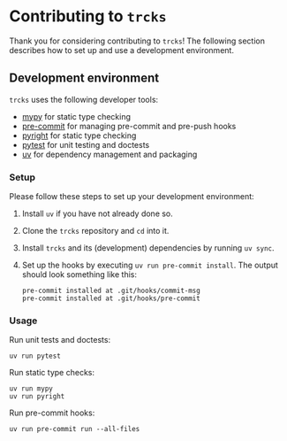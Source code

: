 # Contributing to `trcks`

Thank you for considering contributing to `trcks`!
The following section describes how to set up and use a development environment.

## Development environment

`trcks` uses the following developer tools:

- [mypy](https://mypy.readthedocs.io) for static type checking
- [pre-commit](https://pre-commit.com) for managing pre-commit and pre-push hooks
- [pyright](https://microsoft.github.io/pyright/) for static type checking
- [pytest](https://pytest.org) for unit testing and doctests
- [uv](https://docs.astral.sh/uv/) for dependency management and packaging

### Setup

Please follow these steps to set up your development environment:

1. Install `uv` if you have not already done so.
2. Clone the `trcks` repository and `cd` into it.
3. Install `trcks` and its (development) dependencies by running `uv sync`.
4. Set up the hooks by executing `uv run pre-commit install`.
   The output should look something like this:

   ```plain
   pre-commit installed at .git/hooks/commit-msg
   pre-commit installed at .git/hooks/pre-commit
   ```

### Usage

Run unit tests and doctests:

```shell
uv run pytest
```

Run static type checks:

```shell
uv run mypy
uv run pyright
```

Run pre-commit hooks:

```shell
uv run pre-commit run --all-files
```

